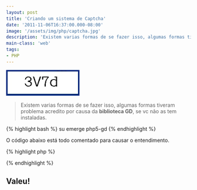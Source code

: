 ```yaml
---
layout: post
title: 'Criando um sistema de Captcha'
date: '2011-11-06T16:37:00.000-08:00'
image: '/assets/img/php/captcha.jpg'
description: 'Existem varias formas de se fazer isso, algumas formas tiveram problema acredito por causa da biblioteca GD, se vc não as tem instaladas.'
main-class: 'web'
tags:
- PHP
---
```


![Criando um sistema de Captcha](/assets/img/php/captcha.jpg "Criando um sistema de Captcha")

> Existem varias formas de se fazer isso, algumas formas tiveram problema acredito por causa da __biblioteca GD__, se vc não as tem instaladas.

{% highlight bash %}
su
emerge php5-gd
{% endhighlight %}

O código abaixo está todo comentado para causar o entendimento.

{% highlight php %}
<?php

//INICIAR A SESSION
session_start();

//INICIAR O HEADER
header('Content-Type: image/png');

//puxar a imagem, vc deve ter essa imagem na pasta, pois ela servirá de base.
$image = imagecreatefrompng("captcha.jpg") or die ("Não foi possível iniciar a imagem.");

//carregar a fonte, tem de ser no formato gdf, neste caso, google-a
$fonte  = imageloadfont("anonymous.gdf");

//quantidade de caracteres, shuffle para embaralhar e 4 caracteres somente q eu escolhi
$texto  = substr(str_shuffle("AaBbCcDdEeFfGgHhIiJjKkLlMmNnPpQqRrSsTtUuVvYyXxWwZz23456789"),0,4);

//salvar a session
$_SESSION['capcad'] = $texto;

//indicar a cor da fonte
$cor = imagecolorallocate($image,0,0,0);

//junção da imagem com o texto, os numeros referenciam a posição da imagem
imagestring($image, $fonte, 50, 10, $texto, $cor);

//mostrar imagem
imagepng($image);

//liberar memória
imagedestroy($image);
?>
{% endhighlight %}

## Valeu!

<script async src="https://pagead2.googlesyndication.com/pagead/js/adsbygoogle.js"></script>

<!-- Informat -->
<ins class="adsbygoogle"
 style="display:block"
 data-ad-client="ca-pub-2838251107855362"
 data-ad-slot="2327980059"
 data-ad-format="auto"
 data-full-width-responsive="true"></ins>

<script>
(adsbygoogle = window.adsbygoogle || []).push({});
</script>

